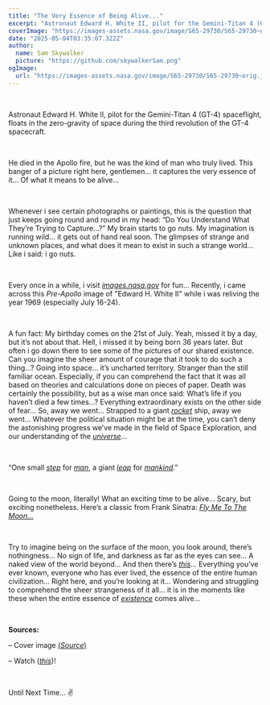 ```yaml
---
title: "The Very Essence of Being Alive..."
excerpt: "Astronaut Edward H. White II, pilot for the Gemini-Titan 4 (GT-4) spaceflight, floats in the zero-gravity of space during the third revolution of the GT-4 spacecraft."
coverImage: "https://images-assets.nasa.gov/image/S65-29730/S65-29730~orig.jpg"
date: "2025-05-04T03:35:07.322Z"
author:
  name: Sam Skywalker
  picture: "https://github.com/skywalkerSam.png"
ogImage:
  url: "https://images-assets.nasa.gov/image/S65-29730/S65-29730~orig.jpg"
---
```


&nbsp;

Astronaut Edward H. White II, pilot for the Gemini-Titan 4 (GT-4) spaceflight, floats in the zero-gravity of space during the third revolution of the GT-4 spacecraft.

&nbsp;

He died in the Apollo fire, but he was the kind of man who truly lived. This banger of a picture right here, gentlemen... it captures the very essence of it… Of what it means to be alive…

&nbsp;

Whenever i see certain photographs or paintings, this is the question that just keeps going round and round in my head: “Do You Understand What They’re Trying to Capture…?” My brain starts to go nuts. My imagination is running wild… it gets out of hand real soon. The glimpses of strange and unknown places, and what does it mean to exist in such a strange world… Like i said: i go nuts.

&nbsp;

Every once in a while, i visit [*images.nasa.gov*](https://images.nasa.gov) for fun... Recently, i came across this *Pre-Apollo* image of "Edward H. White II" while i was reliving the year 1969 (especially July 16-24).

&nbsp;

A fun fact: My birthday comes on the 21st of July. Yeah, missed it by a day, but it’s not about that. Hell, i missed it by being born 36 years later. But often i go down there to see some of the pictures of our shared existence. Can you imagine the sheer amount of courage that it took to do such a thing…? Going into space… it’s uncharted territory. Stranger than the still familiar ocean. Especially, if you can comprehend the fact that it was all based on theories and calculations done on pieces of paper. Death was certainly the possibility, but as a wise man once said: What’s life if you haven’t died a few times…? Everything extraordinary exists on the other side of fear… So, away we went… Strapped to a giant [*rocket*](https://images.nasa.gov/details/S73-26912) ship, away we went… Whatever the political situation might be at the time, you can’t deny the astonishing progress we’ve made in the field of Space Exploration, and our understanding of the [*universe*](https://images.nasa.gov/details/hubble-peeks-at-a-spiral-galaxy_18961260104_o)...

&nbsp;

“One small [*step*](https://images.nasa.gov/details/6900947) for [*man*](https://images.nasa.gov/details/6903870), a giant [*leap*](https://images.nasa.gov/details/6900994) for [*mankind*](https://images.nasa.gov/details/68p-416).”

&nbsp;

Going to the moon, literally! What an exciting time to be alive… Scary, but exciting nonetheless. Here’s a classic from Frank Sinatra: [*Fly Me To The Moon…*](https://open.spotify.com/track/7FXj7Qg3YorUxdrzvrcY25?si=32ece20e1eb34893)

&nbsp;

Try to imagine being on the surface of the moon, you look around, there’s nothingness… No sign of life, and darkness as far as the eyes can see… A naked view of the world beyond… And then there’s [*this*](https://images.nasa.gov/details/as11-44-6551)... Everything you’ve ever known, everyone who has ever lived, the essence of the entire human civilization… Right here, and you’re looking at it… Wondering and struggling to comprehend the sheer strangeness of it all… it is in the moments like these when the entire essence of [*existence*](https://images.nasa.gov/details/GSFC_20171208_Archive_e001651) comes alive…

&nbsp;

**Sources:**

– Cover image [(*Source*)](https://images.nasa.gov/details/S65-29730)

– Watch ([*this*](https://www.youtube.com/watch?v=CwQPaoYZgp0))!

&nbsp;

Until Next Time... ✌️

&nbsp;
